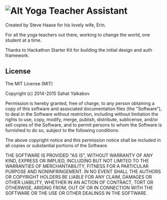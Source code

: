 ![Alt](http://cdn2.hubspot.net/hub/161221/file-1954408131-png/Aquin_Yoga_Logo_Small_2014.png?t=1438828227745&width=146)
Yoga Teacher Assistant
=======================

Created by Steve Haase for his lovely wife, Erin.

For all the yoga teachers out there, working to change the world, one student at a time.

Thanks to Hackathon Starter Kit for building the initial design and auth framework.


License
-------

The MIT License (MIT)

Copyright (c) 2014-2015 Sahat Yalkabov

Permission is hereby granted, free of charge, to any person obtaining a copy of this software and associated documentation files (the "Software"), to deal in the Software without restriction, including without limitation the rights to use, copy, modify, merge, publish, distribute, sublicense, and/or sell copies of the Software, and to permit persons to whom the Software is furnished to do so, subject to the following conditions:

The above copyright notice and this permission notice shall be included in all copies or substantial portions of the Software.

THE SOFTWARE IS PROVIDED "AS IS", WITHOUT WARRANTY OF ANY KIND, EXPRESS OR IMPLIED, INCLUDING BUT NOT LIMITED TO THE WARRANTIES OF MERCHANTABILITY, FITNESS FOR A PARTICULAR PURPOSE AND NONINFRINGEMENT. IN NO EVENT SHALL THE AUTHORS OR COPYRIGHT HOLDERS BE LIABLE FOR ANY CLAIM, DAMAGES OR OTHER LIABILITY, WHETHER IN AN ACTION OF CONTRACT, TORT OR OTHERWISE, ARISING FROM, OUT OF OR IN CONNECTION WITH THE SOFTWARE OR THE USE OR OTHER DEALINGS IN THE SOFTWARE.
